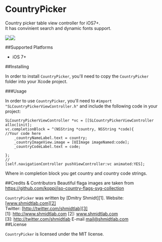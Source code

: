 CountryPicker
=============

Country picker table view controller for iOS7+.  
It has convinient search and dynamic fonts support.

![](https://bitbucket.org/shmidt/slcountrypicker/raw/master/1.jpg)![](https://bitbucket.org/shmidt/slcountrypicker/raw/master/2.jpg)


##Supported Platforms

- iOS 7+

##Installing

In order to install `CountryPicker`, you'll need to copy the `CountryPicker` folder into your Xcode project. 

###Usage

In order to use `CountryPicker`, you'll need to 
`#import "SLCountryPickerViewController.h"`
 and include the following code in your project:

    SLCountryPickerViewController *vc = [[SLCountryPickerViewController alloc]init];
    vc.completionBlock = ^(NSString *country, NSString *code){
    //Your code here
        _countryNameLabel.text = country;
        _countryImageView.image = [UIImage imageNamed:code];
        _countryCodeLabel.text = code;

    };
    //
    [self.navigationController pushViewController:vc animated:YES];
    
Where in completion block you get country and country code strings. 
 
##Credits & Contributors
Beautiful flaga images are taken from <https://github.com/koppi/iso-country-flags-svg-collection>

`CountryPicker` was written by [Dmitry Shmidt][1].
Website: [www.shmidtlab.com][2]  
Twitter: [http://twitter.com/shmidtlab][3]  
  [1]: http://www.shmidtlab.com
  [2]: www.shmidtlab.com   
  [3]: http://twitter.com/shmidtlab
  E-mail <mail@shmidtlab.com>  
##License

`CountryPicker` is licensed under the MIT license.